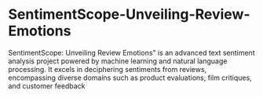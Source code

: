 # SentimentScope-Unveiling-Review-Emotions
SentimentScope: Unveiling Review Emotions" is an advanced text sentiment analysis project powered by machine learning and natural language processing. It excels in deciphering sentiments from reviews, encompassing diverse domains such as product evaluations, film critiques, and customer feedback
